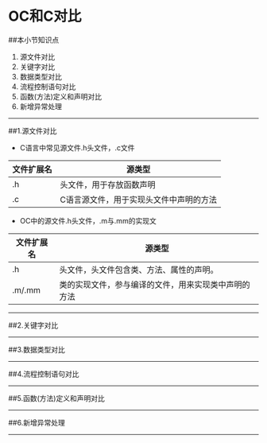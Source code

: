# OC和C对比
##本小节知识点
1. 源文件对比
2. 关键字对比
3. 数据类型对比
4. 流程控制语句对比
5. 函数(方法)定义和声明对比
6. 新增异常处理

---

##1.源文件对比
- C语言中常见源文件.h头文件，.c文件

|文件扩展名|源类型|
|---|---|
|.h|头文件，用于存放函数声明|
|.c|C语言源文件，用于实现头文件中声明的方法|

- OC中的源文件.h头文件，.m与.mm的实现文

|文件扩展名|源类型|
|---|---|
|.h|头文件，头文件包含类、方法、属性的声明。|
|.m/.mm|类的实现文件，参与编译的文件，用来实现类中声明的方法|

---

##2.关键字对比

---

##3.数据类型对比

---

##4.流程控制语句对比

---

##5.函数(方法)定义和声明对比

---

##6.新增异常处理

---
